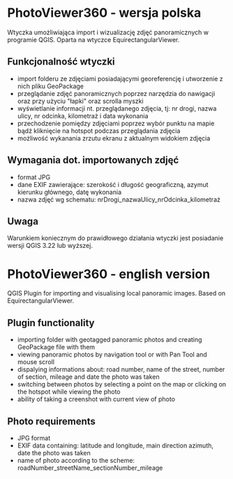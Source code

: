 # PhotoViewer360 - wersja polska
Wtyczka umożliwiająca import i wizualizację zdjęć panoramicznych w programie QGIS. Oparta na wtyczce EquirectangularViewer.

## Funkcjonalność wtyczki
* import folderu ze zdjęciami posiadającymi georeferencję i utworzenie z nich pliku GeoPackage 
* przeglądanie zdjęć panoramicznych poprzez narzędzia do nawigacji oraz przy użyciu "łapki" oraz scrolla myszki
* wyświetlanie informacji nt. przeglądanego zdjęcia, tj: nr drogi, nazwa ulicy, nr odcinka, kilometraż i data wykonania
* przechodzenie pomiędzy zdjęciami poprzez wybór punktu na mapie bądź kliknięcie na hotspot podczas przeglądania zdjęcia
* możliwość wykanania zrzutu ekranu z aktualnym widokiem zdjęcia 

## Wymagania dot. importowanych zdjęć
* format JPG
* dane EXIF zawierające: szerokość i długość geograficzną, azymut kierunku głównego, datę wykonania
* nazwa zdjęć wg schematu: nrDrogi_nazwaUlicy_nrOdcinka_kilometraż

## Uwaga
Warunkiem koniecznym do prawidłowego działania wtyczki jest posiadanie  wersji QGIS 3.22 lub wyższej.

# PhotoViewer360 - english version
QGIS Plugin for importing and visualising local panoramic images. Based on EquirectangularViewer.

## Plugin functionality
* importing folder with geotagged panoramic photos and creating GeoPackage file with them
* viewing panoramic photos by navigation tool or with Pan Tool and mouse scroll
* dispalying informations about: road number, name of the street, number of section, mileage and date the photo was taken
* switching between photos by selecting a point on the map or clicking on the hotspot while viewing the photo
* ability of taking a creenshot with current view of photo

## Photo requirements
* JPG format
* EXIF data containing: latitude and longitude, main direction azimuth, date the photo was taken
* name of photo according to the scheme: roadNumber_streetName_sectionNumber_mileage
